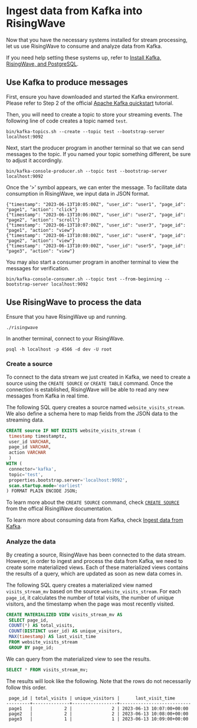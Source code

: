 # Ingest data from Kafka into RisingWave

Now that you have the necessary systems installed for stream processing, let us use RisingWave to consume and analyze data from Kafka. 

If you need help setting these systems up, refer to [Install Kafka, RisingWave, and PostgreSQL](00-install-rw-kafka-pg.md).

## Use Kafka to produce messages

First, ensure you have downloaded and started the Kafka environment. Please refer to Step 2 of the official [Apache Kafka quickstart](https://kafka.apache.org/quickstart) tutorial.

Then, you will need to create a topic to store your streaming events. The following line of code creates a topic named `test`.

```terminal
bin/kafka-topics.sh --create --topic test --bootstrap-server localhost:9092
```

Next, start the producer program in another terminal so that we can send messages to the topic. If you named your topic something different, be sure to adjust it accordingly. 

```terminal
bin/kafka-console-producer.sh --topic test --bootstrap-server localhost:9092
```

Once the ‘>’ symbol appears, we can enter the message. To facilitate data consumption in RisingWave, we input data in JSON format.

```terminal
{"timestamp": "2023-06-13T10:05:00Z", "user_id": "user1", "page_id": "page1", "action": "click"}
{"timestamp": "2023-06-13T10:06:00Z", "user_id": "user2", "page_id": "page2", "action": "scroll"}
{"timestamp": "2023-06-13T10:07:00Z", "user_id": "user3", "page_id": "page1", "action": "view"}
{"timestamp": "2023-06-13T10:08:00Z", "user_id": "user4", "page_id": "page2", "action": "view"}
{"timestamp": "2023-06-13T10:09:00Z", "user_id": "user5", "page_id": "page3", "action": "view"}
```

You may also start a consumer program in another terminal to view the messages for verification.

```terminal
bin/kafka-console-consumer.sh --topic test --from-beginning --bootstrap-server localhost:9092
```

## Use RisingWave to process the data

Ensure that you have RisingWave up and running.

```terminal
./risingwave
```

In another terminal, connect to your RisingWave.

```terminal
psql -h localhost -p 4566 -d dev -U root
```

### Create a source

To connect to the data stream we just created in Kafka, we need to create a source using the `CREATE SOURCE` or `CREATE TABLE` command. Once the connection is established, RisingWave will be able to read any new messages from Kafka in real time. 

The following SQL query creates a source named `website_visits_stream`. We also define a schema here to map fields from the JSON data to the streaming data. 

```sql
CREATE source IF NOT EXISTS website_visits_stream (
 timestamp timestamptz,
 user_id VARCHAR,
 page_id VARCHAR,
 action VARCHAR
 )
WITH (
 connector='kafka',
 topic='test',
 properties.bootstrap.server='localhost:9092',
 scan.startup.mode='earliest'
) FORMAT PLAIN ENCODE JSON;
```

To learn more about the `CREATE SOURCE` command, check [`CREATE SOURCE`](https://docs.risingwave.com/docs/current/sql-create-source/) from the offical RisingWave documentation.

To learn more about consuming data from Kafka, check [Ingest data from Kafka](https://docs.risingwave.com/docs/current/ingest-from-kafka/).

### Analyze the data

By creating a source, RisingWave has been connected to the data stream. However, in order to ingest and process the data from Kafka, we need to create some materialized views. Each of these materialized views contains the results of a query, which are updated as soon as new data comes in.

The following SQL query creates a materialized view named `visits_stream_mv` based on the source `website_visits_stream`. For each `page_id`, it calculates the number of total visits, the number of unique visitors, and the timestamp when the page was most recently visited.

```sql
CREATE MATERIALIZED VIEW visits_stream_mv AS
 SELECT page_id,
 COUNT(*) AS total_visits,
 COUNT(DISTINCT user_id) AS unique_visitors,
 MAX(timestamp) AS last_visit_time
 FROM website_visits_stream
 GROUP BY page_id;
```

We can query from the materialized view to see the results.

```sql
SELECT * FROM visits_stream_mv;
```

The results will look like the following. Note that the rows do not necessarily follow this order.

```terminal
 page_id | total_visits | unique_visitors |      last_visit_time
---------+--------------+-----------------+---------------------------
 page1   |            2 |               2 | 2023-06-13 10:07:00+00:00
 page2   |            2 |               2 | 2023-06-13 10:08:00+00:00
 page3   |            1 |               1 | 2023-06-13 10:09:00+00:00
```

